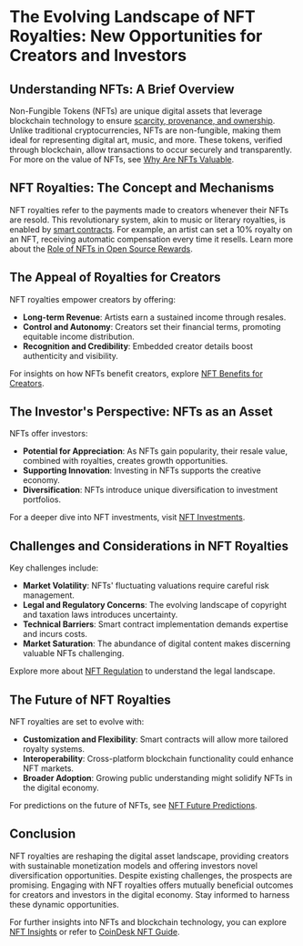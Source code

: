 # The Evolving Landscape of NFT Royalties: New Opportunities for Creators and Investors

## Understanding NFTs: A Brief Overview

Non-Fungible Tokens (NFTs) are unique digital assets that leverage blockchain technology to ensure [scarcity, provenance, and ownership](https://en.wikipedia.org/wiki/Non-fungible_token). Unlike traditional cryptocurrencies, NFTs are non-fungible, making them ideal for representing digital art, music, and more. These tokens, verified through blockchain, allow transactions to occur securely and transparently. For more on the value of NFTs, see [Why Are NFTs Valuable](https://www.license-token.com/wiki/why-are-nf-ts-valuable).

## NFT Royalties: The Concept and Mechanisms

NFT royalties refer to the payments made to creators whenever their NFTs are resold. This revolutionary system, akin to music or literary royalties, is enabled by [smart contracts](https://www.investopedia.com/terms/s/smart-contracts.asp). For example, an artist can set a 10% royalty on an NFT, receiving automatic compensation every time it resells. Learn more about the [Role of NFTs in Open Source Rewards](https://www.license-token.com/wiki/the-role-of-nf-ts-in-open-source-rewards).

## The Appeal of Royalties for Creators

NFT royalties empower creators by offering:

- **Long-term Revenue**: Artists earn a sustained income through resales.
- **Control and Autonomy**: Creators set their financial terms, promoting equitable income distribution.
- **Recognition and Credibility**: Embedded creator details boost authenticity and visibility.

For insights on how NFTs benefit creators, explore [NFT Benefits for Creators](https://www.license-token.com/wiki/nft-benefits-for-creators).

## The Investor's Perspective: NFTs as an Asset

NFTs offer investors:

- **Potential for Appreciation**: As NFTs gain popularity, their resale value, combined with royalties, creates growth opportunities.
- **Supporting Innovation**: Investing in NFTs supports the creative economy.
- **Diversification**: NFTs introduce unique diversification to investment portfolios.

For a deeper dive into NFT investments, visit [NFT Investments](https://www.license-token.com/wiki/nft-investments).

## Challenges and Considerations in NFT Royalties

Key challenges include:

- **Market Volatility**: NFTs' fluctuating valuations require careful risk management.
- **Legal and Regulatory Concerns**: The evolving landscape of copyright and taxation laws introduces uncertainty.
- **Technical Barriers**: Smart contract implementation demands expertise and incurs costs.
- **Market Saturation**: The abundance of digital content makes discerning valuable NFTs challenging.

Explore more about [NFT Regulation](https://www.license-token.com/wiki/nft-regulation) to understand the legal landscape.

## The Future of NFT Royalties

NFT royalties are set to evolve with:

- **Customization and Flexibility**: Smart contracts will allow more tailored royalty systems.
- **Interoperability**: Cross-platform blockchain functionality could enhance NFT markets.
- **Broader Adoption**: Growing public understanding might solidify NFTs in the digital economy.

For predictions on the future of NFTs, see [NFT Future Predictions](https://www.license-token.com/wiki/nft-future-predictions).

## Conclusion

NFT royalties are reshaping the digital asset landscape, providing creators with sustainable monetization models and offering investors novel diversification opportunities. Despite existing challenges, the prospects are promising. Engaging with NFT royalties offers mutually beneficial outcomes for creators and investors in the digital economy. Stay informed to harness these dynamic opportunities.

For further insights into NFTs and blockchain technology, you can explore [NFT Insights](https://www.nftinsights.com/) or refer to [CoinDesk NFT Guide](https://www.coindesk.com/nft-guide/).